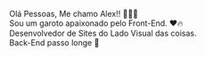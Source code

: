 Olá Pessoas, Me chamo Alex!! 🧏🏿‍♂️ <br>
Sou um garoto apaixonado pelo Front-End. ❤️🔥<br>
Desenvolvedor de Sites do Lado Visual das coisas.<br>
Back-End passo longe 👀

